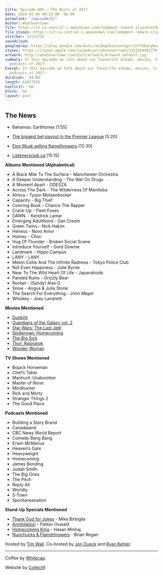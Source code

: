 ```yaml
---
title: Episode 005 – The Bests of 2017
date: 2018-02-06 09:23:00 -06:00
permalink: "/episode/5/"
Author: Whatevertown
file: https://s3.ca-central-1.amazonaws.com/lodgment-remark-slipshod/005.mp3
file_itunes: https://s3.ca-central-1.amazonaws.com/lodgment-remark-slipshod/005.m4a
stitcher: 53172733
soundcloud: 
googleplay: https://play.google.com/music/m/Dogtbzxvswrqycrtn7f6bsnybvq?t=Episode_005__The_Bests_of_2017-Whatevertown
itunes: https://itunes.apple.com/ca/podcast/whatevertown/id1326449177#
artwork: http://whatevertown.com/dist/artwork/artwork_default.jpg
summary: In this episode we talk about our favourite albums, movies, tv shows, and
  podcasts of 2017.
Exerpt: In this episode we talk about our favourite albums, movies, tv shows, and
  podcasts of 2017.
duration: '43:03'
length: 62077559
explicit: 'no'
block: 'no'
layout: post
---
```


## The News
- Bahamas: Earthtones [1:55]

- [The biggest bet payout in the Premier League](https://www.cnbc.com/2016/04/29/this-huge-soccer-underdog-story-could-cost-bookmakers-millions.html) [5:20]

- [Elon Musk selling flamethrowers](https://www.boringcompany.com/not-a-flamethrower) [12:30]

- [Listenersclub.ca](http://listenersclub.ca/) [15:15]

**Albums Mentioned (Alphabetical)**
- A Black Mile To The Surface - Manchester Orchestra
- A Deeper Understanding - The War On Drugs
- A Moment Apart - ODESZA
- Across The Dark - The Wilderness Of Manitoba
- Almira - Tyson Motsenbocker
- Capacity - Big Thief
- Coloring Book - Chance The Rapper 
- Crack-Up - Fleet Foxes
- DAMN. - Kendrick Lamar
- Emerging Adulthood - Dan Creole
- Green Twins - Nick Hakim
- Heiress - Novo Amor
- Homey - Chon
- Hug Of Thunder - Broken Social Scene
- Introduce Yourself - Gord Downie
- Landmark - Hippo Campus
- LANY - LANY
- Melon Collie And The Infinite Radness - Tokyo Police Club
- Not Even Happiness - Julie Byrne
- Near To The Wild Heart Of Life - Japandroids
- Painted Ruins - Grizzly Bear
- Rocket - (Sandy) Alex G
- Snow - Angus & Julia Stone
- The Search For Everything - John Mayer
- Whiskey - Joey Landreth

**Movies Mentioned**
- [Dunkirk](https://letterboxd.com/film/dunkirk-2017/)
- [Guardians of the Galaxy vol. 2](https://letterboxd.com/film/guardians-of-the-galaxy-vol-2/)
- [Star Wars: The Last Jedi](https://letterboxd.com/film/star-wars-the-last-jedi/)
- [Spiderman: Homecoming](https://letterboxd.com/film/spider-man-homecoming/)
- [The Big Sick](https://letterboxd.com/film/the-big-sick/)
- [Thor: Ragnarok](https://letterboxd.com/film/thor-ragnarok/)
- [Wonder Woman](https://letterboxd.com/film/wonder-woman-2017/)

**TV Shows Mentioned**
- Bojack Horseman
- Chef’s Table
- Manhunt: Unabomber
- Master of None
- Mindhunter
- Rick and Morty
- Stranger Things 2
- The Good Place

**Podcasts Mentioned**
- Building a Story Brand
- Canadaland
- CBC News World Report
- Comedy Bang Bang
- Erwin McManus
- Heaven’s Gate
- Heavyweight
- Homecoming
- James Bonding
- Judah Smith
- The Big Ones
- The Pitch
- Reply All
- Worldly
- S-Town
- Spontaneanation

**Stand-Up Specials Mentioned**
- [Thank God for Jokes](https://letterboxd.com/film/mike-birbiglia-thank-god-for-jokes/) - Mike Birbiglia
- [Annihilation](https://letterboxd.com/film/patton-oswalt-annihilation/) - Patton Oswald
- [Homecoming King](https://letterboxd.com/film/hasan-minhaj-homecoming-king/) - Hasan Minhaj
- [Nunchucks & Flamethrowers](https://letterboxd.com/film/brian-regan-nunchucks-and-flamethrowers/) - Brian Regan

Hosted by [Tim Wall](https://twitter.com/timjosephwall). Co-hosted by [Jon Dueck](https://twitter.com/jondueck) and [Ryan Kehler](https://twitter.com/ryankehler).

---

Coffee by [Whitecap](http://drinkwhitecap.com/).

Website by [Collectif](http://collectif.co).
